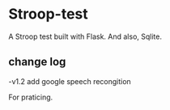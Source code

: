 # Stroop-test
A Stroop test built with Flask.
And also, Sqlite.

## change log
-v1.2 add google speech recongition 


For praticing.

